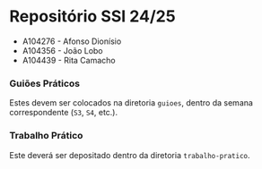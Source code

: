 # Repositório SSI 24/25

- A104276 - Afonso Dionísio 
- A104356 - João Lobo
- A104439 - Rita Camacho 

### Guiões Práticos

Estes devem ser colocados na diretoria `guioes`, dentro da semana correspondente (`S3`, `S4`, etc.).

### Trabalho Prático

Este deverá ser depositado dentro da diretoria `trabalho-pratico`.